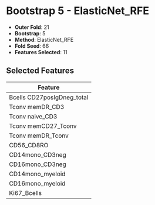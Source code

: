 # Bootstrap 5 - ElasticNet_RFE

- **Outer Fold**: 21
- **Bootstrap**: 5
- **Method**: ElasticNet_RFE
- **Fold Seed**: 66
- **Features Selected**: 11

## Selected Features

| Feature |
|---------|
| Bcells CD27posIgDneg_total |
| Tconv memDR_CD3 |
| Tconv naive_CD3 |
| Tconv memCD27_Tconv |
| Tconv memDR_Tconv |
| CD56_CD8RO |
| CD14mono_CD3neg |
| CD16mono_CD3neg |
| CD14mono_myeloid |
| CD16mono_myeloid |
| Ki67_Bcells |
